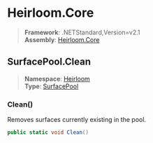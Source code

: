 # Heirloom.Core

> **Framework**: .NETStandard,Version=v2.1  
> **Assembly**: [Heirloom.Core][0]  

## SurfacePool.Clean

> **Namespace**: [Heirloom][0]  
> **Type**: [SurfacePool][1]  

### Clean()

Removes surfaces currently existing in the pool.

```cs
public static void Clean()
```

[0]: ../Heirloom.Core.md
[1]: Heirloom.SurfacePool.md

